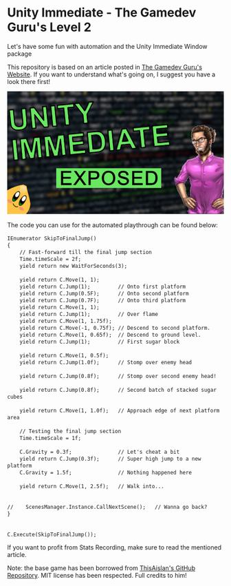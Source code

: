 # Unity Immediate - The Gamedev Guru's Level 2

Let's have some fun with automation and the Unity Immediate Window package

This repository is based on an article posted in [The Gamedev Guru's Website](https://thegamedev.guru/unity-immediate-for-automated-playthroughs/). If you want to understand what's going on, I suggest you have a look there first!

[![Logo](Images/Unity-Immediate-Gamedev-Guru-Thumbnail.jpg)](https://thegamedev.guru/unity-immediate-for-automated-playthroughs/)


The code you can use for the automated playthrough can be found below:

~~~~
IEnumerator SkipToFinalJump()
{
    // Fast-forward till the final jump section
    Time.timeScale = 2f;
    yield return new WaitForSeconds(3);

    yield return C.Move(1, 1);
    yield return C.Jump(1);         // Onto first platform
    yield return C.Jump(0.5F);      // Onto second platform
    yield return C.Jump(0.7F);      // Onto third platform
    yield return C.Move(1, 1);
    yield return C.Jump(1);         // Over flame
    yield return C.Move(1, 1.75f);
    yield return C.Move(-1, 0.75f); // Descend to second platform.
    yield return C.Move(1, 0.65f);  // Descend to ground level.
    yield return C.Jump(1);         // First sugar block

    yield return C.Move(1, 0.5f);
    yield return C.Jump(1.0f);      // Stomp over enemy head

    yield return C.Jump(0.8f);      // Stomp over second enemy head!

    yield return C.Jump(0.8f);      // Second batch of stacked sugar cubes

    yield return C.Move(1, 1.0f);   // Approach edge of next platform area

    // Testing the final jump section
    Time.timeScale = 1f;

    C.Gravity = 0.3f;               // Let's cheat a bit
    yield return C.Jump(0.3f);      // Super high jump to a new platform
    C.Gravity = 1.5f;               // Nothing happened here

    yield return C.Move(1, 2.5f);   // Walk into...


//    ScenesManager.Instance.CallNextScene();   // Wanna go back?
}


C.Execute(SkipToFinalJump());
~~~~

If you want to profit from Stats Recording, make sure to read the mentioned article.


Note: the base game has been borrowed from [ThisAislan's GitHub Repository](https://github.com/ThisAislan/popcorn). MIT license has been respected. Full credits to him!
